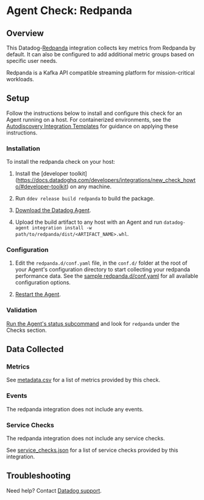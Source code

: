 # Agent Check: Redpanda

## Overview

This Datadog-[Redpanda][1] integration collects key metrics from Redpanda by default. It can also be configured to add additional metric groups based on specific user needs.

Redpanda is a Kafka API compatible streaming platform for mission-critical workloads.

## Setup

Follow the instructions below to install and configure this check for an Agent running on a host. For containerized environments, see the [Autodiscovery Integration Templates][2] for guidance on applying these instructions.

### Installation

To install the redpanda check on your host:


1. Install the [developer toolkit]
(https://docs.datadoghq.com/developers/integrations/new_check_howto/#developer-toolkit)
 on any machine.

2. Run `ddev release build redpanda` to build the package.

3. [Download the Datadog Agent](https://app.datadoghq.com/account/settings#agent).

4. Upload the build artifact to any host with an Agent and
 run `datadog-agent integration install -w
 path/to/redpanda/dist/<ARTIFACT_NAME>.whl`.

### Configuration

1. Edit the `redpanda.d/conf.yaml` file, in the `conf.d/` folder at the root of your Agent's configuration directory to start collecting your redpanda performance data. See the [sample redpanda.d/conf.yaml][3] for all available configuration options.

2. [Restart the Agent][4].

### Validation

[Run the Agent's status subcommand][5] and look for `redpanda` under the Checks section.

## Data Collected

### Metrics

See [metadata.csv][6] for a list of metrics provided by this check.

### Events

The redpanda integration does not include any events.

### Service Checks

The redpanda integration does not include any service checks.

See [service_checks.json][7] for a list of service checks provided by this integration.

## Troubleshooting

Need help? Contact [Datadog support][8].


[1]: https://vectorized.io
[2]: https://docs.datadoghq.com/agent/kubernetes/integrations/
[3]: https://github.com/DataDog/integrations-extras/blob/master/redpanda/datadog_checks/redpanda/data/conf.yaml.example
[4]: https://docs.datadoghq.com/agent/guide/agent-commands/#start-stop-and-restart-the-agent
[5]: https://docs.datadoghq.com/agent/guide/agent-commands/#agent-status-and-information
[6]: https://github.com/DataDog/integrations-extras/blob/master/redpanda/metadata.csv
[7]: https://github.com/DataDog/integrations-extras/blob/master/redpanda/assets/service_checks.json
[8]: https://docs.datadoghq.com/help/
